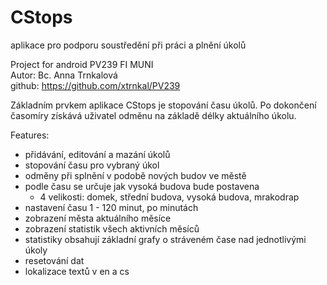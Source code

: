 


# CStops
aplikace pro podporu soustředění při práci a plnění úkolů

Project for android PV239 FI MUNI<br>
Autor: Bc. Anna Trnkalová<br>
github: https://github.com/xtrnkal/PV239


Základním prvkem aplikace CStops je stopování času úkolů. Po dokončení časomíry získává uživatel odměnu na základě délky aktuálního úkolu.

Features:
- přidávání, editování a mazání úkolů
- stopování času pro vybraný úkol
- odměny při splnění v podobě nových budov ve městě
- podle času se určuje jak vysoká budova bude postavena
  - 4 velikosti: domek, střední budova, vysoká budova, mrakodrap 
- nastavení času 1 - 120 minut, po minutách
- zobrazení města aktuálního měsíce
- zobrazení statistik všech aktivních měsíců
- statistiky obsahují základní grafy o stráveném čase nad jednotlivými úkoly
- resetování dat
- lokalizace textů v en a cs
